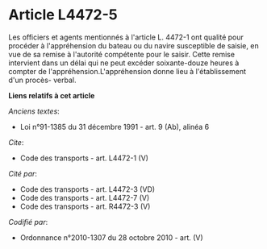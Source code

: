 # Article L4472-5

Les officiers et agents mentionnés à l'article L. 4472-1 ont qualité pour procéder à l'appréhension du bateau ou du navire
susceptible de saisie, en vue de sa remise à l'autorité compétente pour le saisir. Cette remise intervient dans un délai qui
ne peut excéder soixante-douze heures à compter de l'appréhension.L'appréhension donne lieu à l'établissement d'un procès-
verbal.

**Liens relatifs à cet article**

_Anciens textes_:

  - Loi n°91-1385 du 31 décembre 1991 - art. 9 (Ab), alinéa 6

_Cite_:

  - Code des transports - art. L4472-1 (V)

_Cité par_:

  - Code des transports - art. L4472-3 (VD)
  - Code des transports - art. L4472-7 (V)
  - Code des transports - art. R4472-3 (V)

_Codifié par_:

  - Ordonnance n°2010-1307 du 28 octobre 2010 - art. (V)
